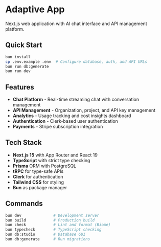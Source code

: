 # Adaptive App

Next.js web application with AI chat interface and API management platform.

## Quick Start

```bash
bun install
cp .env.example .env  # Configure database, auth, and API URLs
bun run db:generate
bun run dev
```

## Features

- **Chat Platform** - Real-time streaming chat with conversation management
- **API Management** - Organization, project, and API key management
- **Analytics** - Usage tracking and cost insights dashboard
- **Authentication** - Clerk-based user authentication
- **Payments** - Stripe subscription integration

## Tech Stack

- **Next.js 15** with App Router and React 19
- **TypeScript** with strict type checking
- **Prisma** ORM with PostgreSQL
- **tRPC** for type-safe APIs
- **Clerk** for authentication
- **Tailwind CSS** for styling
- **Bun** as package manager

## Commands

```bash
bun dev              # Development server
bun build            # Production build
bun check            # Lint and format (Biome)
bun typecheck        # TypeScript checking
bun db:studio        # Database GUI
bun db:generate      # Run migrations
```